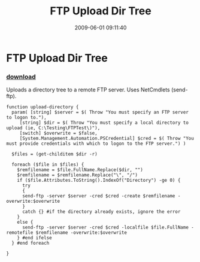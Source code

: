 ﻿---
pid:            1140
poster:         Lance Robinson
title:          FTP Upload Dir Tree
date:           2009-06-01 09:11:40
format:         posh
parent:         0
parent:         0

---

# FTP Upload Dir Tree

### [download](1140.ps1)

Uploads a directory tree to a remote FTP server.  Uses NetCmdlets (send-ftp).

```posh
function upload-directory {
  param( [string] $server = $( Throw "You must specify an FTP server to logon to."),
	 [string] $dir = $( Throw "You must specify a local directory to upload (ie, C:\Testing\FTPTest\)"),
	 [switch] $overwrite = $false,
	 [System.Management.Automation.PSCredential] $cred = $( Throw "You must provide credentials with which to logon to the FTP server.") ) 
        
  $files = (get-childitem $dir -r)

  foreach ($file in $files) {
    $remfilename = $file.FullName.Replace($dir, "")
    $remfilename = $remfilename.Replace("\", "/")
    if ($file.Attributes.ToString().IndexOf("Directory") -ge 0) {
  	  try
  	  {
      send-ftp -server $server -cred $cred -create $remfilename -overwrite:$overwrite
      }
      catch {} #if the directory already exists, ignore the error
    }
    else {
      send-ftp -server $server -cred $cred -localfile $file.FullName -remotefile $remfilename -overwrite:$overwrite
    } #end ifelse
  } #end foreach

}
```

